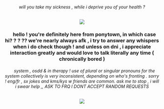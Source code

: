 <h6 align="center">
<i> will you take my sickness , while i deprive you of your health ? </i> </h6>
<p align="center">
</p>

<p align="center">
</p>
<p align="center">
<img src="https://media.discordapp.net/attachments/1187681831584288794/1200436975178621028/Untitled289_20231223004516_1.png?ex=65c62d0d&is=65b3b80d&hm=c40313f3542e2f86342e9a2b685d179071fcd4f9228726f80871df4c787c27a3&=&format=webp&quality=lossless&width=747&height=300"/>
</p>

<h3 align="center">
‎ ‎‎ ‎ ‎  hello ! you're definitely here from ponytown, in which case hi? ? ? ?? we're nearly always afk , i try to answer any whispers when i do check though ! and unless on dni , i appreciate interaction greatly and would love to talk literally any time ( chronically bored )
</h3>
<h6 align="center">
‎ ‎‎ ‎ ‎  system , osdd & in therapy ! use of plural or singular pronouns for the system collectively is very inconsistent, depending on who's fronting . sorry ! eng/fr , sx jokes and kms/kys w friends are common. ask me to stop , i will i swear help ,, ASK TO FRQ I DONT ACCEPT RANDOM REQUESTS
</h6>
<p align="center">
<img src="https://cdn.discordapp.com/attachments/1141217508792213534/1149190037959880745/33769C35-BF20-4C16-AC3E-909143B0632F.gif"/>
</p>
